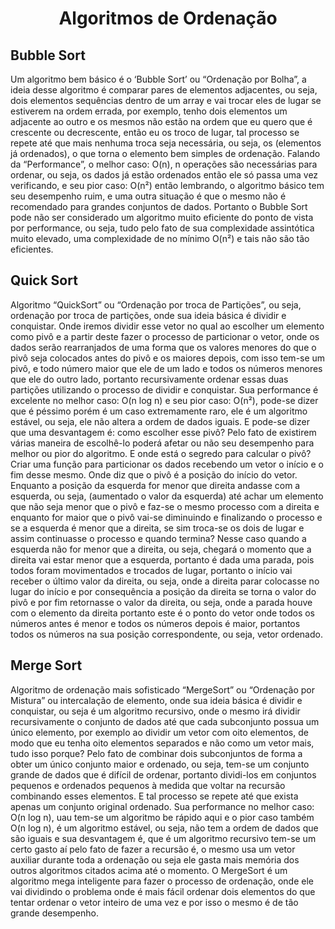 <h1 align="center">Algoritmos de Ordenação</h1>

## Bubble Sort

Um algoritmo bem básico é o ‘Bubble Sort’ ou “Ordenação por Bolha”, a ideia desse algoritmo é comparar pares de elementos adjacentes, ou seja, dois elementos sequências dentro de um array e vai trocar eles de lugar se estiverem na ordem errada, por exemplo, tenho dois elementos um adjacente ao  outro e os mesmos não estão na ordem que eu quero que é crescente ou decrescente, então eu os troco de lugar, tal processo se repete até que mais nenhuma troca seja necessária, ou seja, os (elementos já ordenados), o que torna o elemento bem simples de ordenação. Falando da “Performance”, o melhor caso: O(n), n operações são necessárias para ordenar, ou seja, os dados já estão ordenados então ele só passa uma vez verificando, e seu pior caso: O(n²) então lembrando, o algoritmo básico tem seu desempenho ruim, e uma outra situação é que o mesmo não é recomendado para grandes conjuntos de dados. Portanto o Bubble Sort pode não ser considerado um algoritmo muito eficiente do ponto de vista por performance, ou seja, tudo pelo fato de sua complexidade assintótica muito elevado, uma complexidade de no mínimo O(n²) e tais não são tão eficientes.

## Quick Sort

Algoritmo “QuickSort” ou “Ordenação por troca de Partições”, ou seja, ordenação por troca de partições, onde sua ideia básica é dividir e conquistar. 
Onde iremos dividir esse vetor no qual ao escolher um elemento como pivô e a partir deste fazer o processo de particionar o vetor, onde os dados serão rearranjados de uma forma que os valores menores do que o pivô seja colocados antes do pivô e os maiores depois, com isso tem-se um pivô, e todo número maior que ele de um lado e todos os números menores que ele do outro lado, portanto recursivamente ordenar essas duas partições utilizando o processo de dividir e conquistar.
Sua performance é excelente no melhor caso: O(n log n) e seu pior caso: O(n²), pode-se dizer que é péssimo porém é um caso extremamente raro, ele é um algoritmo estável, ou seja, ele não altera a ordem de dados iguais.
E pode-se dizer que uma desvantagem é: como escolher esse pivô? Pelo fato de existirem várias maneira de escolhê-lo poderá afetar ou não seu desempenho para melhor ou pior do algoritmo.
E onde está o segredo para calcular o pivô? Criar uma função para particionar os dados recebendo um vetor o início e o fim desse mesmo. Onde diz que o pivô é a posição do início do vetor. 
Enquanto a posição da esquerda for menor que direita andasse com a esquerda, ou seja, (aumentado o valor da esquerda) até achar um elemento que não seja menor que o pivô e faz-se o mesmo processo com a direita e enquanto for maior que o pivô vai-se diminuindo e finalizando o processo e se a esquerda é menor que a direita, se sim troca-se os dois de lugar e assim continuasse o processo e quando termina? 
Nesse caso quando a esquerda não for menor que a direita, ou seja, chegará o momento que a direita vai estar menor que a esquerda, portanto é dada uma parada, pois todos foram movimentados e trocados de lugar, portanto o início vai receber o último valor da direita, ou seja, onde a direita parar colocasse no lugar do início e por consequência a posição da direita se torna o valor do pivô e por fim retornasse o valor da direita, ou seja, onde a parada houve com o elemento da direita portanto este é o ponto do vetor onde todos os números antes é menor e todos os números depois é maior, portantos todos os números na sua posição correspondente, ou seja, vetor ordenado. 

## Merge Sort

Algoritmo de ordenação mais sofisticado “MergeSort” ou “Ordenação por Mistura” ou intercalação de elemento, onde sua ideia básica é dividir e conquistar, ou seja é um algoritmo recursivo, onde o mesmo irá dividir recursivamente o conjunto de dados até que cada subconjunto possua um único elemento, por exemplo ao dividir um vetor com oito elementos, de modo que eu tenha oito elementos separados e não como um vetor mais, tudo isso porque? Pelo fato de combinar dois subconjuntos de forma a obter um único conjunto maior e ordenado, ou seja, tem-se um conjunto grande de dados que é difícil de ordenar, portanto dividi-los em conjuntos pequenos  e ordenados pequenos à medida que voltar na recursão combinando esses elementos. E tal processo se repete até que exista apenas um conjunto original ordenado.
Sua performance no melhor caso: O(n log n), uau tem-se um algoritmo be rápido aqui e o pior caso também O(n log n), é um algoritmo estável, ou seja, não tem a ordem de dados que são iguais e sua desvantagem é, que é um algoritmo recursivo tem-se um certo gasto aí pelo fato de fazer a recursão é, o mesmo usa um vetor auxiliar durante toda a ordenação ou seja ele gasta mais memória dos outros algoritmos citados acima até o momento.
O MergeSort é um algoritmo mega inteligente para fazer o processo de ordenação, onde ele vai dividindo o problema onde é mais fácil ordenar dois elementos do que tentar ordenar o vetor inteiro de uma vez e por isso o mesmo é de tão grande desempenho.